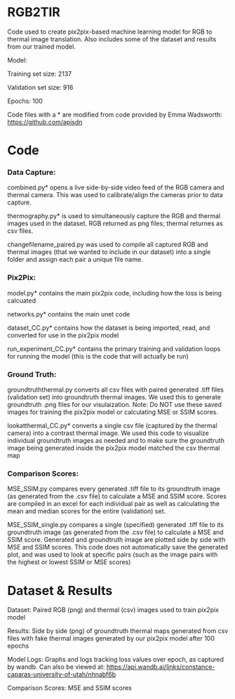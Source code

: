 # RGB2TIR
Code used to create pix2pix-based machine learning model for RGB to thermal image translation.
Also includes some of the dataset and results from our trained model.

Model:

  Training set size: 2137 
  
  Validation set size: 916 
  
  Epochs: 100 

Code files with a * are modified from code provided by Emma Wadsworth: https://github.com/apisdn 

# Code

### Data Capture:

  combined.py* opens a live side-by-side video feed of the RGB camera and thermal camera. This was used to calibrate/align the cameras prior to data capture.

  thermography.py* is used to simultaneously capture the RGB and thermal images used in the dataset. RGB returned as png files; thermal returnes as csv files.

  changefilename_paired.py was used to compile all captured RGB and thermal images (that we wanted to include in our dataset) into a single folder and assign each pair a unique file name.

### Pix2Pix:

  model.py* contains the main pix2pix code, including how the loss is being calcuated
  
  networks.py* contains the main unet code 
  
  dataset_CC.py* contains how the dataset is being imported, read, and converted for use in the pix2pix model
  
  run_experiment_CC.py* contains the primary training and validation loops for running the model (this is the code that will actually be run) 

### Ground Truth:

groundtruththermal.py converts all csv files with paired generated .tiff files (validation set) into groundtruth thermal images. We used this to generate groundtruth .png files for our visulaization. Note: Do NOT use these saved images for training the pix2pix model or calculating MSE or SSIM scores. 
  
lookatthermal_CC.py* converts a single csv file (captured by the thermal camera) into a contrast thermal image. We used this code to visualize individual groundtruth images as needed and to make sure the groundtruth image being generated inside the pix2pix model matched the csv thermal map 

### Comparison Scores: 

MSE_SSIM.py compares every generated .tiff file to its groundtruth image (as generated from the .csv file) to calculate a MSE and SSIM score. Scores are compiled in an excel for each individual pair as well as calculating the mean and median scores for the entire (validation) set.  

MSE_SSIM_single.py compares a single (specified) generated .tiff file to its groundtruth image (as generated from the .csv file) to calculate a MSE and SSIM score. Generated and groundtruth image are plotted side by side with MSE and SSIM scores. This code does not automatically save the generated plot, and was used to look at specific pairs (such as the image pairs with the highest or lowest SSIM or MSE scores)   

# Dataset & Results
  
  Dataset: Paired RGB (png) and thermal (csv) images used to train pix2pix model 

  Results: Side by side (png) of groundtruth thermal maps generated from csv files with fake thermal images generated by our pix2pix model after 100 epochs
  
  Model Logs: Graphs and logs tracking loss values over epoch, as captured by wandb. Can also be viewed at: https://api.wandb.ai/links/constance-caparas-university-of-utah/nhnabf6b

  Comparison Scores: MSE and SSIM scores
